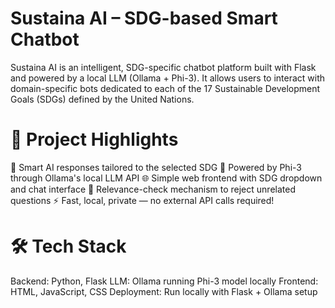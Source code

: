 # Sustaina AI – SDG-based Smart Chatbot
Sustaina AI is an intelligent, SDG-specific chatbot platform built with Flask and powered by a local LLM (Ollama + Phi-3). It allows users to interact with domain-specific bots dedicated to each of the 17 Sustainable Development Goals (SDGs) defined by the United Nations.

# 🎯 Project Highlights

💬 Smart AI responses tailored to the selected SDG
🧠 Powered by Phi-3 through Ollama's local LLM API
🌐 Simple web frontend with SDG dropdown and chat interface
🔐 Relevance-check mechanism to reject unrelated questions
⚡ Fast, local, private — no external API calls required!

# 🛠️ Tech Stack

Backend: Python, Flask
LLM: Ollama running Phi-3 model locally
Frontend: HTML, JavaScript, CSS
Deployment: Run locally with Flask + Ollama setup

